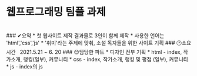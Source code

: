 # 웹프로그래밍 팀플 과제    
  <br/>
  ### ✔요약 
  * 첫 웹사이트 제작 결과물로 3인이 함께 제작
  * 사용한 언어는 'html','css','js'
  * '취미'라는 주제에 맞춰, 소설 독자들을 위한 사이트 기획    
  ### 🕑소요 시간
  &nbsp; 2021.5.21 ~ 6. 20    
  ### 😊담당한 파트
  * 디자인 전부 기획
  * html - index, 작가소개, 랭킹(일부), 커뮤니티
  * css - index, 작가소개, 랭킹 및 평점 (일부), 커뮤니티
  * js - index의 js 

